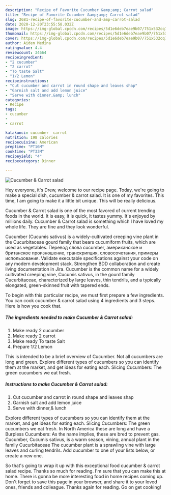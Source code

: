 ```yaml
---
description: "Recipe of Favorite Cucumber &amp;amp; Carrot salad"
title: "Recipe of Favorite Cucumber &amp;amp; Carrot salad"
slug: 2681-recipe-of-favorite-cucumber-and-amp-carrot-salad
date: 2020-12-20T23:55:58.032Z
image: https://img-global.cpcdn.com/recipes/5d1e6deb7eae9b07/751x532cq70/cucumber-carrot-salad-recipe-main-photo.jpg
thumbnail: https://img-global.cpcdn.com/recipes/5d1e6deb7eae9b07/751x532cq70/cucumber-carrot-salad-recipe-main-photo.jpg
cover: https://img-global.cpcdn.com/recipes/5d1e6deb7eae9b07/751x532cq70/cucumber-carrot-salad-recipe-main-photo.jpg
author: Aiden Medina
ratingvalue: 4.4
reviewcount: 34664
recipeingredient:
- "2 cucumber"
- "2 carrot"
- "To taste Salt"
- "1/2 Lemon"
recipeinstructions:
- "Cut cucumber and carrot in round shape and leaves shap"
- "Garnish salt and add lemon juice"
- "Serve with dinner,&amp; lunch"
categories:
- Recipe
tags:
- cucumber
- 
- carrot

katakunci: cucumber  carrot 
nutrition: 198 calories
recipecuisine: American
preptime: "PT16M"
cooktime: "PT33M"
recipeyield: "4"
recipecategory: Dinner

---
```



![Cucumber &amp; Carrot salad](https://img-global.cpcdn.com/recipes/5d1e6deb7eae9b07/751x532cq70/cucumber-carrot-salad-recipe-main-photo.jpg)

Hey everyone, it's Drew, welcome to our recipe page. Today, we're going to make a special dish, cucumber &amp; carrot salad. It is one of my favorites. This time, I am going to make it a little bit unique. This will be really delicious.

Cucumber &amp; Carrot salad is one of the most favored of current trending foods in the world. It is easy, it is quick, it tastes yummy. It's enjoyed by millions daily. Cucumber &amp; Carrot salad is something which I have loved my whole life. They are fine and they look wonderful.

Cucumber (Cucumis sativus) is a widely-cultivated creeping vine plant in the Cucurbitaceae gourd family that bears cucumiform fruits, which are used as vegetables. Перевод слова cucumber, американское и британское произношение, транскрипция, словосочетания, примеры использования. Validate executable specifications against your code on any modern development stack. Strengthen BDD collaboration and create living documentation in Jira. Cucumber is the common name for a widely cultivated creeping vine, Cucumis sativus, in the gourd family Cucurbitaceae, characterized by large leaves, thin tendrils, and a typically elongated, green-skinned fruit with tapered ends.


To begin with this particular recipe, we must first prepare a few ingredients. You can cook cucumber &amp; carrot salad using 4 ingredients and 3 steps. Here is how you cook that.

<!--inarticleads1-->

##### The ingredients needed to make Cucumber &amp; Carrot salad:

1. Make ready 2 cucumber
1. Make ready 2 carrot
1. Make ready To taste Salt
1. Prepare 1/2 Lemon


This is intended to be a brief overview of Cucumber. Not all cucumbers are long and green. Explore different types of cucumbers so you can identify them at the market, and get ideas for eating each. Slicing Cucumbers: The green cucumbers we eat fresh. 

<!--inarticleads2-->

##### Instructions to make Cucumber &amp; Carrot salad:

1. Cut cucumber and carrot in round shape and leaves shap
1. Garnish salt and add lemon juice
1. Serve with dinner,&amp; lunch


Explore different types of cucumbers so you can identify them at the market, and get ideas for eating each. Slicing Cucumbers: The green cucumbers we eat fresh. In North America these are long and have a Burpless Cucumbers: As the name implies, these are bred to prevent gas. Cucumber, Cucumis sativus, is a warm season, vining, annual plant in the family Cucurbitaceae The cucumber plant is a sprawling vine with large leaves and curling tendrils. Add cucumber to one of your lists below, or create a new one. 

So that's going to wrap it up with this exceptional food cucumber &amp; carrot salad recipe. Thanks so much for reading. I'm sure that you can make this at home. There is gonna be more interesting food in home recipes coming up. Don't forget to save this page in your browser, and share it to your loved ones, friends and colleague. Thanks again for reading. Go on get cooking!
